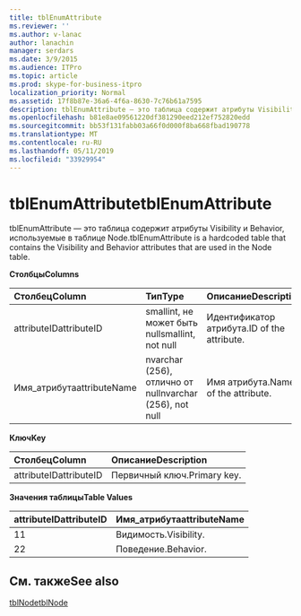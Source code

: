 ```yaml
---
title: tblEnumAttribute
ms.reviewer: ''
ms.author: v-lanac
author: lanachin
manager: serdars
ms.date: 3/9/2015
ms.audience: ITPro
ms.topic: article
ms.prod: skype-for-business-itpro
localization_priority: Normal
ms.assetid: 17f8b87e-36a6-4f6a-8630-7c76b61a7595
description: tblEnumAttribute — это таблица содержит атрибуты Visibility и Behavior, используемые в таблице Node.
ms.openlocfilehash: b81e8ae09561220df381290eed212ef752820edd
ms.sourcegitcommit: bb53f131fabb03a66f0d000f8ba668fbad190778
ms.translationtype: MT
ms.contentlocale: ru-RU
ms.lasthandoff: 05/11/2019
ms.locfileid: "33929954"
---
```

# <a name="tblenumattribute"></a><span data-ttu-id="8a533-103">tblEnumAttribute</span><span class="sxs-lookup"><span data-stu-id="8a533-103">tblEnumAttribute</span></span>
 
<span data-ttu-id="8a533-104">tblEnumAttribute — это таблица содержит атрибуты Visibility и Behavior, используемые в таблице Node.</span><span class="sxs-lookup"><span data-stu-id="8a533-104">tblEnumAttribute is a hardcoded table that contains the Visibility and Behavior attributes that are used in the Node table.</span></span>
  
<span data-ttu-id="8a533-105">**Столбцы**</span><span class="sxs-lookup"><span data-stu-id="8a533-105">**Columns**</span></span>

|<span data-ttu-id="8a533-106">**Столбец**</span><span class="sxs-lookup"><span data-stu-id="8a533-106">**Column**</span></span>|<span data-ttu-id="8a533-107">**Тип**</span><span class="sxs-lookup"><span data-stu-id="8a533-107">**Type**</span></span>|<span data-ttu-id="8a533-108">**Описание**</span><span class="sxs-lookup"><span data-stu-id="8a533-108">**Description**</span></span>|
|:-----|:-----|:-----|
|<span data-ttu-id="8a533-109">attributeID</span><span class="sxs-lookup"><span data-stu-id="8a533-109">attributeID</span></span>  <br/> |<span data-ttu-id="8a533-110">smallint, не может быть null</span><span class="sxs-lookup"><span data-stu-id="8a533-110">smallint, not null</span></span>  <br/> |<span data-ttu-id="8a533-111">Идентификатор атрибута.</span><span class="sxs-lookup"><span data-stu-id="8a533-111">ID of the attribute.</span></span>  <br/> |
|<span data-ttu-id="8a533-112">Имя_атрибута</span><span class="sxs-lookup"><span data-stu-id="8a533-112">attributeName</span></span>  <br/> |<span data-ttu-id="8a533-113">nvarchar (256), отлично от null</span><span class="sxs-lookup"><span data-stu-id="8a533-113">nvarchar (256), not null</span></span>  <br/> |<span data-ttu-id="8a533-114">Имя атрибута.</span><span class="sxs-lookup"><span data-stu-id="8a533-114">Name of the attribute.</span></span>  <br/> |
   
<span data-ttu-id="8a533-115">**Ключ**</span><span class="sxs-lookup"><span data-stu-id="8a533-115">**Key**</span></span>

|<span data-ttu-id="8a533-116">**Столбец**</span><span class="sxs-lookup"><span data-stu-id="8a533-116">**Column**</span></span>|<span data-ttu-id="8a533-117">**Описание**</span><span class="sxs-lookup"><span data-stu-id="8a533-117">**Description**</span></span>|
|:-----|:-----|
|<span data-ttu-id="8a533-118">attributeID</span><span class="sxs-lookup"><span data-stu-id="8a533-118">attributeID</span></span>  <br/> |<span data-ttu-id="8a533-119">Первичный ключ.</span><span class="sxs-lookup"><span data-stu-id="8a533-119">Primary key.</span></span>  <br/> |
   
<span data-ttu-id="8a533-120">**Значения таблицы**</span><span class="sxs-lookup"><span data-stu-id="8a533-120">**Table Values**</span></span>

|<span data-ttu-id="8a533-121">**attributeID**</span><span class="sxs-lookup"><span data-stu-id="8a533-121">**attributeID**</span></span>|<span data-ttu-id="8a533-122">**Имя_атрибута**</span><span class="sxs-lookup"><span data-stu-id="8a533-122">**attributeName**</span></span>|
|:-----|:-----|
|<span data-ttu-id="8a533-123">1</span><span class="sxs-lookup"><span data-stu-id="8a533-123">1</span></span>  <br/> |<span data-ttu-id="8a533-124">Видимость.</span><span class="sxs-lookup"><span data-stu-id="8a533-124">Visibility.</span></span>  <br/> |
|<span data-ttu-id="8a533-125">2</span><span class="sxs-lookup"><span data-stu-id="8a533-125">2</span></span>  <br/> |<span data-ttu-id="8a533-126">Поведение.</span><span class="sxs-lookup"><span data-stu-id="8a533-126">Behavior.</span></span>  <br/> |
   
## <a name="see-also"></a><span data-ttu-id="8a533-127">См. также</span><span class="sxs-lookup"><span data-stu-id="8a533-127">See also</span></span>

[<span data-ttu-id="8a533-128">tblNode</span><span class="sxs-lookup"><span data-stu-id="8a533-128">tblNode</span></span>](tblnode.md)
